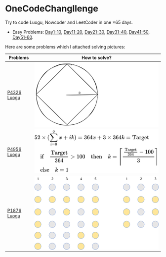 # OneCodeChangllenge

Try to code Luogu, Nowcoder and LeetCoder in one $\times 65$ days.

- Easy Problems: [Day1-10](./Day1-10/), [Day11-20](./Day11-20/), [Day21-30](./Day21-30/), [Day31-40](./Day31-40/), [Day41-50](./Day41-50/), [Day51-60](./Day51-60/).

Here are some problems which I attached solving pictures:

|Problems|How to solve?|
|---|---|
|[P4326 Luogu](https://www.luogu.com.cn/problem/P4326)|![P4326 Solve](./Day1-10/Day1/P4326inLuogu.svg)|
|[P4956 Luogu](https://www.luogu.com.cn/problem/P4956)|![P4956 Solve](./Day21-30/Day22/P4956solve.svg)|
|[P1876 Luogu](https://www.luogu.com.cn/problem/P1876)|![P1876 Solve](./Day63/Idea.svg)|
